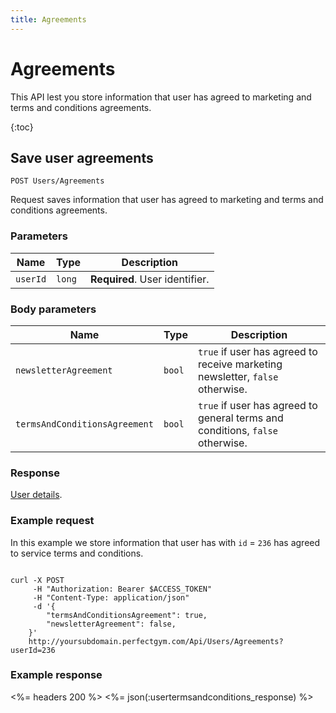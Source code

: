 ```yaml
---
title: Agreements
---
```


# Agreements

This API lest you store information that user has agreed to marketing and terms and conditions agreements.

{:toc}


## Save user agreements

    POST Users/Agreements

Request saves information that user has agreed to marketing and terms and conditions agreements.


### Parameters

Name  	    | Type     		| Description
------------|---------------|------------
`userId`    |`long`    		| **Required**. User identifier.


### Body parameters

Name     	    				| Type    		| Description
--------------------------------|---------------|------------
`newsletterAgreement`     		|`bool`    		| `true` if user has agreed to receive marketing newsletter, `false` otherwise.
`termsAndConditionsAgreement` 	|`bool`    		| `true` if user has agreed to general terms and conditions, `false` otherwise.



### Response

[User details][UserDetailsProperties].


### Example request

In this example we store information that user has with `id` = `236` has agreed to service terms and conditions.

``` command-line

curl -X POST 
	 -H "Authorization: Bearer $ACCESS_TOKEN" 
	 -H "Content-Type: application/json" 
	 -d '{
	    "termsAndConditionsAgreement": true,
	    "newsletterAgreement": false,	    
	}' 
	http://yoursubdomain.perfectgym.com/Api/Users/Agreements?userId=236
```


### Example response

<%= headers 200 %>
<%= json(:usertermsandconditions_response) %>



[UserDetailsProperties]: /api/users/userdetails#properties
[Contract]: /appendix/datatypes/contract
